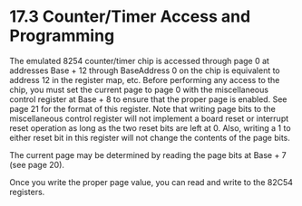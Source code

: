 # 17.3 Counter/Timer Access and Programming

The emulated 8254 counter/timer chip is accessed through page 0 at addresses Base + 12 through BaseAddress 0 on the chip is equivalent to address 12 in the register map, etc. Before performing any access to the chip, you must set the current page to page 0 with the miscellaneous control register at Base + 8 to ensure that the proper page is enabled. See page 21 for the format of this register. Note that writing page bits to the miscellaneous control register will not implement a board reset or interrupt reset operation as long as the two reset bits are left at 0. Also, writing a 1 to either reset bit in this register will not change the contents of the page bits.

The current page may be determined by reading the page bits at Base + 7 \(see page 20\).

Once you write the proper page value, you can read and write to the 82C54 registers.


